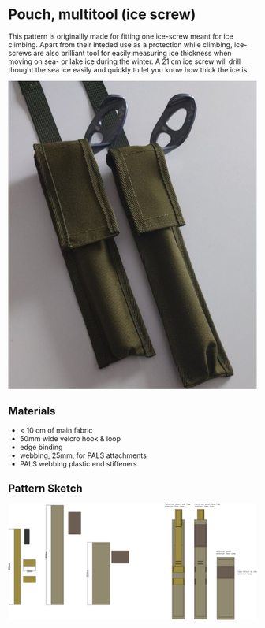 # Pouch, multitool (ice screw)

This pattern is originallly made for fitting one ice-screw meant for ice climbing. 
Apart from their inteded use as a protection while climbing, ice-screws are also brilliant tool for easily measuring ice thickness when moving on sea- or lake ice during the winter. A 21 cm ice screw will drill thought the sea ice easily and quickly to let you know how thick the ice is.
 

![](ice-screw.jpg)

## Materials

- < 10 cm of main fabric
- 50mm wide velcro hook & loop
- edge binding
- webbing, 25mm, for PALS attachments
- PALS webbing plastic end stiffeners


## Pattern Sketch

![](pouch,-multitool.svg)